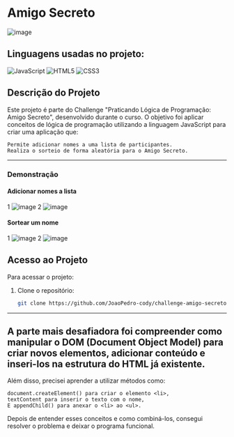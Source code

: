 # Amigo Secreto
![image](https://github.com/user-attachments/assets/94589d09-c4b9-4364-90bc-5d2f24113a87)


## Linguagens usadas no projeto:

  ![JavaScript](https://img.shields.io/badge/JavaScript-F7DF1E?style=for-the-badge&logo=javascript&logoColor=black)
  ![HTML5](https://img.shields.io/badge/HTML5-E34F26?style=for-the-badge&logo=html5&logoColor=white)
  ![CSS3](https://img.shields.io/badge/CSS3-1572B6?style=for-the-badge&logo=css3&logoColor=white)

## Descrição do Projeto
Este projeto é parte do Challenge "Praticando Lógica de Programação: Amigo Secreto", desenvolvido durante o curso. O objetivo foi aplicar conceitos de lógica de programação utilizando a linguagem JavaScript para criar uma aplicação que:

    Permite adicionar nomes a uma lista de participantes.
    Realiza o sorteio de forma aleatória para o Amigo Secreto.

---

### Demonstração
#### Adicionar nomes a lista  
  1
  ![image](https://github.com/user-attachments/assets/a26b82ce-6221-4795-9c08-d382d31a3553)
  2
  ![image](https://github.com/user-attachments/assets/c3faff86-14cb-49ee-ab05-1ada509d03c5)
#### Sortear um nome
  1
  ![image](https://github.com/user-attachments/assets/7b4693e9-f977-4d0a-b67a-04dcb1c5e3c3)
  2
  ![image](https://github.com/user-attachments/assets/e16fcec6-e857-4d71-bbf9-30a8b090d5e8)

## Acesso ao Projeto
Para acessar o projeto:
1. Clone o repositório:
   ```bash
   git clone https://github.com/JoaoPedro-cody/challenge-amigo-secreto.git


---

## A parte mais desafiadora foi compreender como manipular o DOM (Document Object Model) para criar novos elementos, adicionar conteúdo e inseri-los na estrutura do HTML já existente.

Além disso, precisei aprender a utilizar métodos como:

    document.createElement() para criar o elemento <li>,
    textContent para inserir o texto com o nome,
    E appendChild() para anexar o <li> ao <ul>.

Depois de entender esses conceitos e como combiná-los, consegui resolver o problema e deixar o programa funcional.
